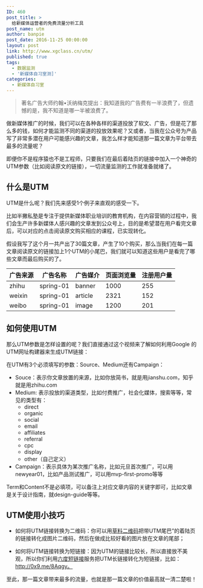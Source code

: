 ```yaml
---
ID: 460
post_title: >
  给新媒体运营者的免费流量分析工具
post_name: utm
author: banpie
post_date: 2016-11-25 00:00:00
layout: post
link: http://www.xgclass.cn/utm/
published: true
tags:
  - 数据监测
  - '新媒体自习室测]'
categories:
  - 新媒体自习室
---
```

> 著名广告大师约翰•沃纳梅克提出：我知道我的广告费有一半浪费了，但遗憾的是，我不知道是哪一半被浪费了。

做新媒体推广的时候，我们可以在各种各样的渠道投放了软文、广告，但是花了那么多的钱，如何才能监测不同的渠道的投放效果呢？又或者，当我在公众号为产品写了非常多潜在用户可能感兴趣的文章，我怎么样才能知道那一篇文章为平台带去最多的流量呢？

即便你不是程序猿也不是工程师，只要我们在最后着陆页的链接中加入一个神奇的UTM参数（比如阅读原文的链接），一切流量监测的工作就准备就绪了。

## 什么是UTM

UTM是什么呢？我们先来感受1个例子来直观的感受一下。

比如半撇私塾是专注于提供新媒体职业培训的教育机构，在内容营销的过程中，我们会生产许多新媒体人感兴趣的文章发到公众号上，目的是希望潜在用户看完文章后，可以对应的点击阅读原文购买相应的课程，已实现转化。

假设我写了这个月一共产出了30篇文章，产生了10个购买，那么当我们在每一篇文章阅读原文的链接加上1个UTM的小尾巴，我们就可以知道这些用户是看完了哪些文章而最后购买的了。

| 广告来源   | 广告名称      | 广告媒介    | 页面浏览量 | 注册用户量 |
| ------ | --------- | ------- | ----- | ----- |
| zhihu  | spring-01 | banner  | 1000  | 255   |
| weixin | spring-01 | article | 2321  | 152   |
| weibo  | spring-01 | image   | 1200  | 201   |

## 如何使用UTM

那么UTM参数是怎样设置的呢？我们直接通过这个视频来了解如何利用Google 的UTM网址构建器来生成UTM链接：

在UTM有3个必须填写的参数：Source、Medium还有Campaign：

*   Souce：表示你文章放置的来源，比如你放简书，就是用jianshu.com，知乎就是用zhihu.com
*   Medium: 表示投放的渠道类型，比如付费推广，社会化媒体，搜索等等，常见的类型有： 
    *   direct
    *   organic
    *   social
    *   email
    *   affiliates
    *   referral
    *   cpc
    *   display
    *   other（自己定义）
*   Campaign：表示具体为某次推广名称，比如元旦首次推广，可以用newyear01，比如产品测试推广，可以用mvp-first-promo等等

Term和Content不是必填项，可以备注上对应文章内容的关键字即可，比如文章是关于设计指南，就design-guide等等。

## UTM使用小技巧

*   如何将UTM链接转换为二维码：你可以用[草料二维码][1]把带UTM尾巴”的着陆页的链接转化成图片二维码，然后在做成比较好看的图片放在文章的尾部；

*   如何将UTM链接转换为短链接：因为UTM的链接比较长，所以直接放不美观，所以你们利用[六度短链接][2]服务把UTM长链接转化为短链接，比如：http://0x9.me/8Aqgy。

至此，那一篇文章带来最多的流量，也就是那一篇文章的价值最高就一清二楚啦！

 [1]: http://cli.im/
 [2]: https://0x3.me/
